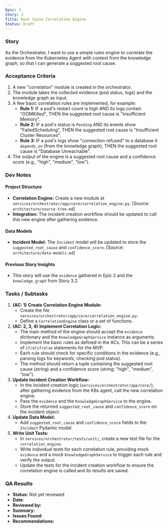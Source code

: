 ```yaml
---
Epic: 3
Story: 3
Title: Root Cause Correlation Engine
Status: Draft
---
```


### Story

As the Orchestrator, I want to use a simple rules engine to correlate the evidence from the Kubernetes Agent with context from the knowledge graph, so that I can generate a suggested root cause.

### Acceptance Criteria

1.  A new "correlation" module is created in the orchestrator.
2.  The module takes the collected evidence (pod status, logs) and the knowledge graph as input.
3.  A few basic correlation rules are implemented, for example:
    *   **Rule 1:** IF a pod's restart count is high AND its logs contain "OOMKilled", THEN the suggested root cause is "Insufficient Memory".
    *   **Rule 2:** IF a pod's status is `Pending` AND its events show "FailedScheduling", THEN the suggested root cause is "Insufficient Cluster Resources".
    *   **Rule 3:** IF a pod's logs show "connection refused" to a database it `depends_on` (from the knowledge graph), THEN the suggested root cause is "Database Unreachable".
4.  The output of the engine is a suggested root cause and a confidence score (e.g., "high", "medium", "low").

### Dev Notes

#### Project Structure
- **Correlation Engine:** Create a new module at `services/orchestrator/app/core/correlation_engine.py`. [Source: `architecture/source-tree.md`]
- **Integration:** The incident creation workflow should be updated to call this new engine after gathering evidence.

#### Data Models
- **Incident Model:** The `Incident` model will be updated to store the `suggested_root_cause` and `confidence_score`. [Source: `architecture/data-models.md`]

#### Previous Story Insights
- This story will use the `evidence` gathered in Epic 2 and the `knowledge_graph` from Story 3.2.

### Tasks / Subtasks

1.  **(AC: 1)** **Create Correlation Engine Module:**
    - Create the file `services/orchestrator/app/core/correlation_engine.py`.
    - Define a `CorrelationEngine` class or a set of functions.
2.  **(AC: 2, 3, 4)** **Implement Correlation Logic:**
    - The main method of the engine should accept the `evidence` dictionary and the `KnowledgeGraphService` instance as arguments.
    - Implement the basic rules as defined in the ACs. This can be a series of `if/elif/else` statements for the MVP.
    - Each rule should check for specific conditions in the evidence (e.g., parsing logs for keywords, checking pod status).
    - The method should return a tuple containing the suggested root cause (string) and a confidence score (string: "high", "medium", "low").
3.  **Update Incident Creation Workflow:**
    - In the incident creation logic (`services/orchestrator/app/core/`), after gathering evidence from the K8s agent, call the new correlation engine.
    - Pass the `evidence` and the `KnowledgeGraphService` to the engine.
    - Store the returned `suggested_root_cause` and `confidence_score` on the incident object.
4.  **Update Data Model:**
    - Add `suggested_root_cause` and `confidence_score` fields to the `Incident` Pydantic model.
5.  **Write Unit Tests:**
    - In `services/orchestrator/tests/unit/`, create a new test file for the `correlation_engine`.
    - Write individual tests for each correlation rule, providing mock `evidence` and a mock `KnowledgeGraphService` to trigger each rule and verify the output.
    - Update the tests for the incident creation workflow to ensure the correlation engine is called and its results are saved.

### QA Results

- **Status:** Not yet reviewed
- **Date:**
- **Reviewed by:**
- **Summary:**
- **Issues Found:**
- **Recommendations:**
